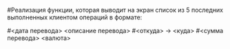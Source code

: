 #Реализация функции, которая выводит на экран список из 5 последних выполненных клиентом операций в формате:

#<дата перевода> <описание перевода>
#<откуда> -> <куда>
#<сумма перевода> <валюта>

